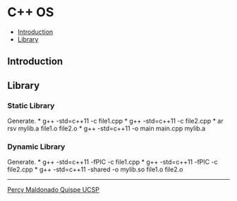 C++ OS
======================

[sarah]: https://github.com/percy00010/sarah-cmd

  - [Introduction](#introduction)
  - [Library](#library)

## Introduction ##
## Library ##

### Static Library ###
  Generate.
    * g++ -std=c++11 -c file1.cpp
    * g++ -std=c++11 -c file2.cpp
    * ar rsv mylib.a file1.o file2.o
    * g++ -std=c++11 -o main main.cpp mylib.a
### Dynamic Library ###
  Generate.
    * g++ -std=c++11 -fPIC -c file1.cpp
    * g++ -std=c++11 -fPIC -c file2.cpp
    * g++ -std=c++11 -shared -o mylib.so file1.o file2.o

<!--:sparkles: :camel: :boom:-->

* * *
[Percy Maldonado Quispe UCSP](https://github.com/percy00010)

